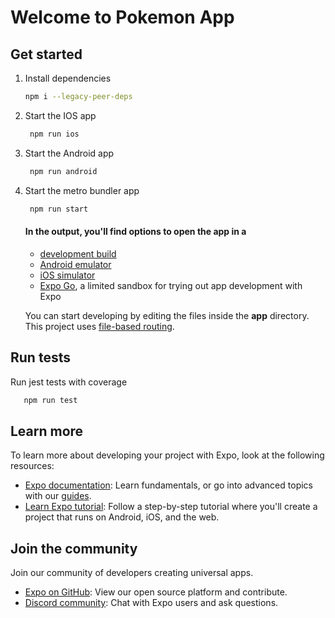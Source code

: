 # Welcome to Pokemon App

## Get started

1.  Install dependencies

    ```bash
    npm i --legacy-peer-deps
    ```

2.  Start the IOS app

    ```bash
     npm run ios
    ```

3.  Start the Android app

    ```bash
     npm run android
    ```

4.  Start the metro bundler app

    ```bash
     npm run start
    ```

    #### In the output, you'll find options to open the app in a

    - [development build](https://docs.expo.dev/develop/development-builds/introduction/)
    - [Android emulator](https://docs.expo.dev/workflow/android-studio-emulator/)
    - [iOS simulator](https://docs.expo.dev/workflow/ios-simulator/)
    - [Expo Go](https://expo.dev/go), a limited sandbox for trying out app development with Expo

    You can start developing by editing the files inside the **app** directory. This project uses [file-based routing](https://docs.expo.dev/router/introduction).

## Run tests

Run jest tests with coverage

```bash
   npm run test
```

## Learn more

To learn more about developing your project with Expo, look at the following resources:

- [Expo documentation](https://docs.expo.dev/): Learn fundamentals, or go into advanced topics with our [guides](https://docs.expo.dev/guides).
- [Learn Expo tutorial](https://docs.expo.dev/tutorial/introduction/): Follow a step-by-step tutorial where you'll create a project that runs on Android, iOS, and the web.

## Join the community

Join our community of developers creating universal apps.

- [Expo on GitHub](https://github.com/expo/expo): View our open source platform and contribute.
- [Discord community](https://chat.expo.dev): Chat with Expo users and ask questions.
